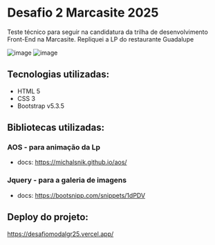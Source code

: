 # Desafio 2 Marcasite 2025

Teste técnico para seguir na candidatura da trilha de desenvolvimento Front-End na Marcasite.
Repliquei a LP do restaurante Guadalupe

![image](https://github.com/user-attachments/assets/1d5fdec7-774f-4415-918e-339ae7123f4a)
![image](https://github.com/user-attachments/assets/949c8dd8-9dab-4f92-8102-2990a1d0603b)



## Tecnologias utilizadas:
- HTML 5
- CSS 3
- Bootstrap v5.3.5

## Bibliotecas utilizadas:
 ### AOS - para animação da Lp
 - docs: https://michalsnik.github.io/aos/
 ### Jquery - para a galeria de imagens
 - docs: https://bootsnipp.com/snippets/1dPDV
 

## Deploy do projeto:
https://desafiomodalgr25.vercel.app/

